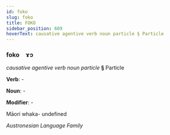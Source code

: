 ```yaml
---
id: foko
slug: foko
title: FOKO
sidebar_position: 609
hoverText: causative agentive verb noun particle § Particle
---
```


### foko&emsp;<span kind="abugida">ɤɔ</span>

*causative agentive verb noun particle* **§** Particle

**Verb**: -

**Noun**: -

**Modifier**: -

Māori whaka- undefined

*Austronesian Language Family*